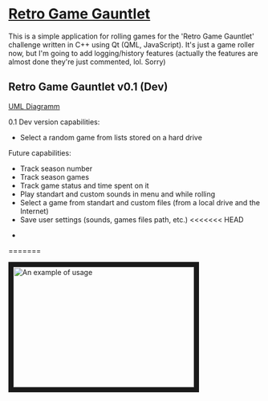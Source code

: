 # [Retro Game Gauntlet](https://www.dropbox.com/sh/7jzupsdl5pcluxe/AABn4_tLtvVaFvyW6Uda3FPNa?dl=0 "Download fully built RGG application")
This is a simple application for rolling games for the 'Retro Game Gauntlet' challenge written in C++ using Qt (QML, JavaScript).
It's just a game roller now, but I'm going to add logging/history features (actually the features are almost done they're just commented, lol. Sorry)

## Retro Game Gauntlet v0.1 (Dev) 

[UML Diagramm](https://www.dropbox.com/s/1ww7pxr8oh1qcll/outRGG.pdf?dl=0 "Download v0.1 Dev UML diagramm")

0.1 Dev version capabilities:
* Select a random game from lists stored on a hard drive

Future capabilities:
* Track season number 
* Track season games
* Track game status and time spent on it
* Play standart and custom sounds in menu and while rolling
* Select a game from standart and custom files (from a local drive and the Internet)
* Save user settings (sounds, games files path, etc.)
<<<<<<< HEAD
-
=======

<a href="http://www.youtube.com/watch?feature=player_embedded&v=AoL3uzleThI
" target="_blank"><img src="http://img.youtube.com/vi/AoL3uzleThI/0.jpg" 
alt="An example of usage" width="360" height="240" border="10" /></a>
